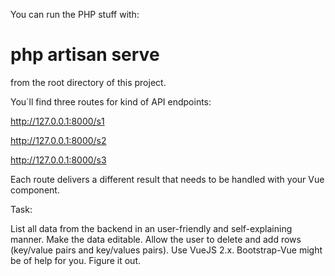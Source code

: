You can run the PHP stuff with:
# php artisan serve 
from the root directory of this project.

You´ll find three routes for kind of API endpoints:

http://127.0.0.1:8000/s1

http://127.0.0.1:8000/s2

http://127.0.0.1:8000/s3

Each route delivers a different result that needs to be handled with your Vue component.

Task: 

List all data from the backend in an user-friendly and self-explaining manner. Make the data editable. Allow the user to delete and add rows (key/value pairs and key/values pairs). Use VueJS 2.x. Bootstrap-Vue might be of help for you. Figure it out.   

